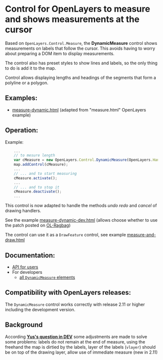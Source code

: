 Control for OpenLayers to measure and shows measurements at the cursor
======================================================================

Based on `OpenLayers.Control.Measure`, the **DynamicMeasure** control shows
measurements on labels that follow the cursor. This avoids having to worry
about preparing a DOM item to display measurements.

The control also has preset styles to show lines and labels, so the only thing
to do is add it to the map.

Control allows displaying lengths and headings of the segments that form a polyline or a polygon.

Examples:
---------
 * [measure-dynamic.html](http://jorix.github.com/OL-DynamicMeasure/examples/measure-dynamic.html) (adapted from "measure.html" OpenLayers example)

Operation:
---------

Example:

```javascript
    ...
    // to mesure length
    var cMeasure = new OpenLayers.Control.DynamicMeasure(OpenLayers.Handler.Path);
    map.addControl(cMeasure);
    ...
    // ... and to start measuring
    cMeasure.activate();
    ...
    // ... and to stop it
    cMeasure.deactivate();
    ...
```

This control is now adapted to handle the methods *undo* *redo* and *cancel* of drawing handlers.

See the example [measure-dynamic-dev.html](http://jorix.github.com/OL-DynamicMeasure/examples/measure-dynamic-dev.html) (allows choose whether to use the patch posted on [OL-Ragbag](https://github.com/jorix/OL-Ragbag/blob/gh-pages/README.md#the-components))

The control can use it as a `DrawFeature` control, see example [measure-and-draw.html](http://jorix.github.com/OL-DynamicMeasure/examples/measure-and-draw.html)

Documentation:
--------------
 * [API for users](http://jorix.github.com/OL-DynamicMeasure/doc/DynamicMeasure/api)
 * For developers
   * [all `DynamicMeasure` elements](http://jorix.github.com/OL-DynamicMeasure/doc/DynamicMeasure/all)

Compatibility with OpenLayers releases:
---------------------------------------
The `DynamicMeasure` control works correctly with release 2.11 or higher
including the development version.

Background
----------
According [**Yus's question in DEV**](http://osgeo-org.1803224.n2.nabble.com/Adding-Segment-Length-to-Path-tc7029815.html)
some adjustments are made to solve some problems: 
labels do not remain at the end of measure,
using the freehand the map is dirtied by the labels,
layer of the labels (`vlayer`) should be on top of the drawing layer,
allow use of immediate measure (new in 2.11) 
